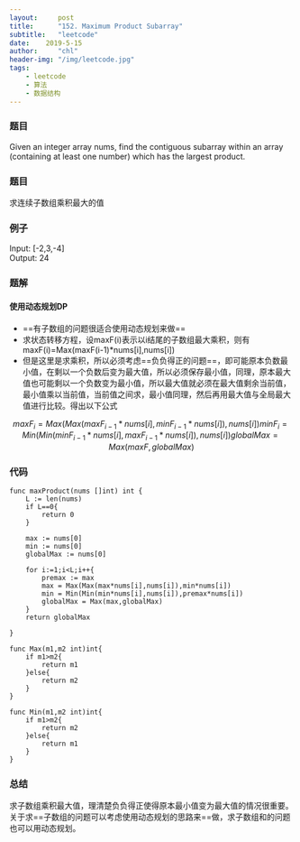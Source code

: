 ```yaml
---
layout:     post
title:      "152. Maximum Product Subarray"
subtitle:   "leetcode"
date:    2019-5-15
author:     "chl"
header-img: "/img/leetcode.jpg"
tags:
    - leetcode
    - 算法
    - 数据结构
--- 
```


### 题目
Given an integer array nums, find the contiguous subarray within an array (containing at least one number) which has the largest product.
### 题目
求连续子数组乘积最大的值

### 例子
Input: [-2,3,-4]  
Output: 24

### 题解
#### 使用动态规划DP
- ==有子数组的问题很适合使用动态规划来做==
- 求状态转移方程，设maxF(i)表示以i结尾的子数组最大乘积，则有maxF(i)=Max(maxF(i-1)*nums[i],nums[i])
- 但是这里是求乘积，所以必须考虑==负负得正的问题==，即可能原本负数最小值，在剩以一个负数后变为最大值，所以必须保存最小值，同理，原本最大值也可能剩以一个负数变为最小值，所以最大值就必须在最大值剩余当前值，最小值乘以当前值，当前值之间求，最小值同理，然后再用最大值与全局最大值进行比较。得出以下公式

```math
maxF_i = Max(Max(maxF_{i-1}*nums[i],minF_{i-1}*nums[i]),nums[i])

minF_i = Min(Min(minF_{i-1}*nums[i],maxF_{i-1}*nums[i]),nums[i])

globalMax = Max(maxF,globalMax)
```

### 代码

```
func maxProduct(nums []int) int {
    L := len(nums)
    if L==0{
        return 0
    }
    
    max := nums[0]
    min := nums[0]
    globalMax := nums[0]
    
    for i:=1;i<L;i++{
        premax := max
        max = Max(Max(max*nums[i],nums[i]),min*nums[i])
        min = Min(Min(min*nums[i],nums[i]),premax*nums[i])
        globalMax = Max(max,globalMax)
    }
    return globalMax
    
}

func Max(m1,m2 int)int{
    if m1>m2{
        return m1
    }else{
        return m2
    }
}

func Min(m1,m2 int)int{
    if m1>m2{
        return m2
    }else{
        return m1
    }
}
```

### 总结
求子数组乘积最大值，理清楚负负得正使得原本最小值变为最大值的情况很重要。  
关于求==子数组的问题可以考虑使用动态规划的思路来==做，求子数组和的问题也可以用动态规划。

